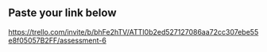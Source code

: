 ## Paste your link below

https://trello.com/invite/b/bhFe2hTV/ATTI0b2ed527127086aa72cc307ebe55e8f05057B2FF/assessment-6

